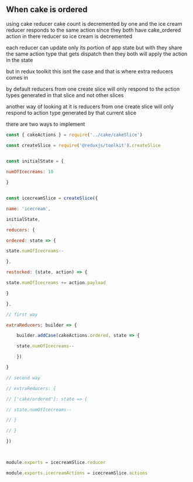 ## When cake is ordered

using cake reducer cake count is decremented by one and the ice cream reducer responds to the same action since they both have cake_ordered action in there reducer so ice cream is decremented


each reducer can update only its portion of app state but with they share the same action type that gets dispatch then they both will apply the action in the state


but in redux toolkit this isnt the case and that is where extra reducers comes in
  

by default reducers from one create slice will only respond to the action types generated in that slice and not other slices

  
another way of looking at it is reducers from one create slice will only respond to action type generated by that current slice

  
there are two ways to implement

  

```javascript
const { cakeActions } = require('../cake/cakeSlice')

const createSlice = require('@reduxjs/toolkit').createSlice

  
const initialState = {

numOfIcecreams: 10

}


const icecreamSlice = createSlice({

name: 'icecream',

initialState,

reducers: {

ordered: state => {

state.numOfIcecreams--

},

restocked: (state, action) => {

state.numOfIcecreams += action.payload

}

},

// first way

extraReducers: builder => {

	builder.addCase(cakeActions.ordered, state => {

	state.numOfIcecreams--

	})

}

// second way

// extraReducers: {

// ['cake/ordered']: state => {

// state.numOfIcecreams--

// }

// }

})

  

module.exports = icecreamSlice.reducer

module.exports.icecreamActions = icecreamSlice.actions
```